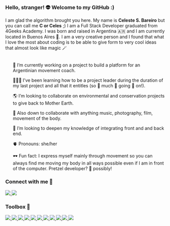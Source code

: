 ### Hello, stranger! 👽 Welcome to my GitHub :)

<!--
**celes-sb/celes-sb** is a ✨ _special_ ✨ repository because its `README.md` (this file) appears on your GitHub profile.
-->

I am glad the algorithm brought you here. My name is <b>Celeste S. Bareiro</b> but you can call me <b>C or Celes</b> ;)
I am a Full Stack Developer graduated from 4Geeks Academy. I was born and raised in Argentina 🇦🇷 and I am currently located in Buenos Aires 🧉. 
I am a very creative person and I found that what I love the most about coding is to be able to give form to very cool ideas that almost look like magic 🪄
<br />
<br />
  <ul>🐒 I’m currently working on a project to build a platform for an Argentinian movement coach.</ul>
  <ul>🧑‍🤝‍🧑 I’ve been learning how to be a project leader during the duration of my last project and all that it entitles (so 👏 much 👏 going 👏 on!).</ul>
  <ul>🌎 I’m looking to collaborate on environmental and conservation projects to give back to Mother Earth.</ul>
  <ul>🎴 Also down to collaborate with anything music, photography, film, movement of the body.</ul>
  <ul>🧠 I’m looking to deepen my knowledge of integrating front and and back end.</ul>
  <ul>🫀 Pronouns: she/her</ul>
  <ul>🕶️ Fun fact: I express myself mainly through movement so you can always find me moving my body in all ways possible even if I am in front of the computer. Pretzel developer? 🥨 possibly!</ul>


### Connect with me 🔌 

<p align="left">
  <a href="wwww.linkedin.com/in/celestesoledadb" target="_blank">
    <img src="https://skillicons.dev/icons?i=linkedin" />
  </a>
  <a href="celes-sb" target="_blank">
    <img src="https://skillicons.dev/icons?i=discord" target="_blank"/>
  </a>
</p>


### Toolbox 🧰

<p align="left">
  <a href="https://skillicons.dev">
    <img src="https://skillicons.dev/icons?i=html" />
  </a>
   <a href="https://skillicons.dev">
    <img src="https://skillicons.dev/icons?i=css" />
  </a>
  <a href="https://skillicons.dev">
    <img src="https://skillicons.dev/icons?i=bootstrap" />
  </a>
  <a href="https://skillicons.dev">
    <img src="https://skillicons.dev/icons?i=js" />
  </a>
  <a href="https://skillicons.dev">
    <img src="https://skillicons.dev/icons?i=react" />
  </a>
  <a href="https://skillicons.dev">
    <img src="https://skillicons.dev/icons?i=py" />
  </a>
  <a href="https://skillicons.dev">
    <img src="https://skillicons.dev/icons?i=flask" />
  </a>
   <a href="https://skillicons.dev">
    <img src="https://skillicons.dev/icons?i=postgres" />
  </a>
  <a href="https://skillicons.dev">
    <img src="https://skillicons.dev/icons?i=git" />
  </a>
  <a href="https://skillicons.dev">
    <img src="https://skillicons.dev/icons?i=github" />
  </a>
  <a href="https://skillicons.dev">
    <img src="https://skillicons.dev/icons?i=vscode" />
  </a>
</p>
